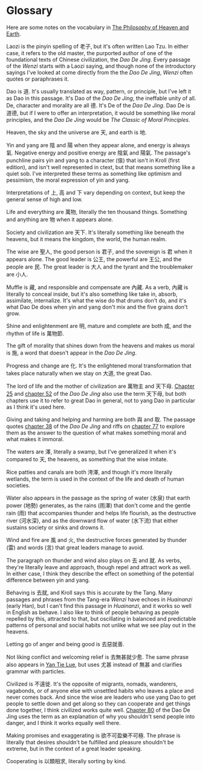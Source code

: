 # Glossary

Here are some notes on the vocabulary in
<a href="https://daoistic.ca/blog/philosophy" title="Blog post">The Philosophy of Heaven and Earth</a>.

Laozi is the pinyin spelling of 老子,
but it's often written Lao Tzu.
In either case,
it refers to the old master,
the purported author
of one of the foundational texts of Chinese civilization,
the _Dao De Jing_.
Every passage of the _Wenzi_
starts with a Laozi saying,
and though none of the introductory sayings I've looked at
come directly from the the _Dao De Jing_,
_Wenzi_ often quotes or paraphrases it.

Dao is 道.
It's usually translated as
way, pattern, or principle,
but I've left it as Dao in this passage.
It's Dao of the _Dao De Jing_,
the ineffable unity of all.
De, character and morality are all 德.
It's De of the _Dao De Jing_.
Dao De is 道德,
but if I were to offer an interpretation,
it would be something like
moral principles,
and the _Dao De Jing_ would be
 _The Classic of Moral Principles_.

Heaven, the sky and the universe are 天,
and earth is 地.

Yin and yang are 陰 and 陽
when they appear alone,
and energy is always 氣.
Negative energy and positive energy
are 陰氣 and 陽氣.
The passage's punchline
pairs yin and yang to a character (偯)
that isn't in Kroll (first edition),
and isn't well represented in ctext,
but that means something like a quiet sob.
I've interpreted these terms as
something like optimism and pessimism,
the moral expression of yin and yang.

Interpretations of 上, 高 and 下 
vary depending on context,
but keep the general sense of high and low.

Life and everything are 萬物,
literally the ten thousand things.
Something and anything are 物 when it appears alone.

Society and civilization are 天下.
It's literally something like beneath the heavens,
but it means
the kingdom,
the world,
the human realm.

The wise are 聖人,
the good person is 君子,
and the sovereign is 君
when it appears alone.
The good leader is 公王,
the powerful are 王公,
and the people are 民.
The great leader is 大人
and the tyrant and the troublemaker are 小人.

Muffle is 藏,
and responsible and compensate are 內藏.
As a verb,
內藏 is literally to conceal inside,
but it's also something like
take in,
absorb,
assimilate,
internalize.
It's what the wise do
that drums don't do,
and it's what Dao De does
when yin and yang don't mix
and the five grains don't grow.

Shine and enlightenment are 明,
mature and complete are both 成,
and the rhythm of life is 萬物節.

The gift of morality
that shines down from the heavens
and makes us moral
is 施,
a word that doesn't appear
in the _Dao De Jing_.

Progress and change are 化.
It's the enlightened moral transformation
that takes place naturally when we stay on 大道,
the great Dao.

The lord of life and the mother of civilization
are 萬物主 and 天下母.
[Chapter 25](https://daoistic.ca/studies/25)
and [chapter 52](https://daoistic.ca/studies/52)
of the _Dao De Jing_
also use the term 天下母,
but both chapters use it to refer to great Dao in general,
not to yang Dao in particular
as I think it's used here.

Giving and taking
and helping and harming
are both 與 and 取.
The passage quotes [chapter 38](https://daoistic.ca/studies/38)
of the _Dao De Jing_
and riffs on [chapter 77](https://daoistic.ca/studies/77)
to explore them as the answer to the question
of what makes something moral and what makes it immoral.

The waters are 澤,
literally a swamp,
but I've generalized it
when it's compared to 天, the heavens,
as something that the wise imitate.

Rice patties and canals are both 洿澤,
and though it's more literally wetlands,
the term is used in the context of
the life and death of human societies.

Water also appears in the passage
as the spring of water (水泉)
that earth power (地勢) generates,
as the rains (雨澤) that don't come
and the gentle rain (雨)
that accompanies thunder and helps life flourish,
as the destructive river (河水深),
and as the downward flow of water (水下流)
that either sustains society
or sinks and drowns it.

Wind and fire are 風 and 火,
the destructive forces generated
by thunder (雷) and words (言)
that great leaders manage to avoid.

The paragraph on thunder and wind
also plays on 去 and 就.
As verbs, they're literally leave and approach,
though repel and attract work as well.
In either case, I think they describe
the effect on something
of the potential difference
between yin and yang.

Behaving is 去就,
and Kroll says this is accurate by the Tang.
Many passages and phrases from the Tang-era _Wenzi_
have echoes in _Huainanzi_ (early Han),
but I can't find this passage in _Huainanzi_,
and it works so well in English as behave.
I also like to think of people behaving
as people repelled by this, attracted to that,
but oscillating in balanced and predictable patterns
of personal and social habits
not unlike what we see play out in the heavens.

Letting go of anger and being good is 去惡就善.

Not liking conflict and welcoming relief is 去無甚就少愈.
The same phrase also appears in
[Yan Tie Lue](https://ctext.org/yan-tie-lun/wei-tong#n52508),
but uses 尤甚 instead of 無甚
and clarifies grammar with particles.

Civilized is 不遠徙.
It's the opposite of migrants, nomads, wanderers, vagabonds,
or of anyone else with unsettled habits who leaves a place
and never comes back.
And since the wise are leaders who use yang Dao to
get people to settle down and get along
so they can cooperate
and get things done together,
I think civilized works quite well.
[Chapter 80](https://daoistic.ca/studies/80)
of the Dao De Jing
uses the term as an explanation
of why you shouldn't send people into danger,
and I think it works equally well there.

Making promises and exaggerating is 欲不可盈樂不可極.
The phrase is literally that
desires shouldn't be fulfilled
and pleasure shouldn't be extreme,
but in the context of a great leader speaking.

Cooperating is 以類相求,
literally sorting by kind.
